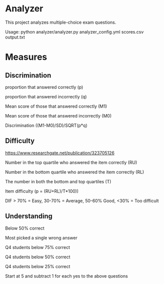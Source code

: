 # Analyzer
This project analyzes multiple-choice exam questions.

Usage: python analyzer/analyzer.py analyzer_config.yml scores.csv output.txt


# Measures

## Discrimination
proportion that answered correctly (p)

proportion that answered incorrectly (q)

Mean score of those that answered correctly (M1)

Mean score of those that answered incorrectly (M0)

Discrimination ((M1-M0)/SD)/SQRT(p*q)

## Difficulty
https://www.researchgate.net/publication/323705126

Number in the top quartile who answered the item correctly (RU)

Number in the bottom quartile who answered the item correctly (RL)

The number in both the bottom and top quartiles (T)

Item difficulty (p = (RU+RL)/T*100))

DIF > 70% = Easy, 30-70% = Average, 50-60% Good, <30% = Too difficult

## Understanding
Below 50% correct

Most picked a single wrong answer

Q4 students below 75% correct

Q4 students below 50% correct

Q4 students below 25% correct

Start at 5 and subtract 1 for each yes to the above questions
